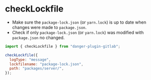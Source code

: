 # checkLockfile

- Make sure the `package-lock.json` (or `yarn.lock`) is up to date when changes were made to `package.json`.
- Check if only `package-lock.json` (or `yarn.lock`) was modified with `package.json` no changed.

```javascript
import { checkLockfile } from "danger-plugin-gitlab";

checkLockfile({
  logType: "message",
  lockfilename: "package-lock.json",
  path: "packages/server/",
});
```
